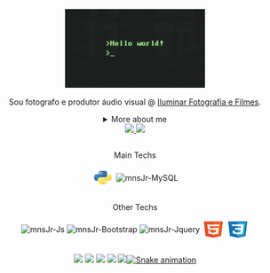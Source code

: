 <div align="center"> 
<img height="50%" width="50%" src="https://github.com/mnsjr/mnsJr/blob/main/gif/Hello.gif"/> 

Sou fotografo e produtor áudio visual @ [Iluminar Fotografia e Filmes](https://www.iluminarfotografia.com.br/).



<details>
  <summary> More about me</summary>
<div align="left">
 
<!--  
``` js
const stebs = {
    personal: {
        fullName: 'Moacir Nunes dos Santos Junior',
        birthDate: '1984-03-03',
        pronouns: 'he' | 'his',
        interests: ['music', 'art', 'games', 'language learning', 'anime'],
        motivation: [
            'Help improving diversity and inclusion',
            'Making life easier and smarter through tech',
        ],
    },
    technical: {
        technologies: {
            frontEnd: {
                Javascript: ['Vanilla JS', 'React', 'Redux', 'Jest'],
                HTML: ['HTML5', 'Semantic HTML'],
                CSS: ['sass', 'styled-components', 'Bootstrap'],
            },
            backEnd: {
                Javascript: ['Node.js', 'Express']
            },
            architecture: ['Single Page Applications', 'Domain Driven Design', 'Feature First'],
        },
    }
}
```
-->
 
  <a>
    - 😏 sou um homem, pardo e tenho 38 anos<br>
    - 👪 casado, pai de 2 garotos (10 e 19anos) e 2 gatos<br>
    - 🎮 gosto de música, arte e games<br>
    - ☀️ gosto de ver o sol nascer, da vista do mar e contemplar a natureza<br>
    - 📷 sou fotografo e 🎥 produtor áudio visual, migrando para o setor de tecnologia 💻<br>
    - 🎓 graduando em ciências da computação<br>
    - 🏢 trabalho bem em grupo, sou proativo, organizado, criativo, comunicativo e comprometido<br>
    - 🌱 sou engajado em frentes de proteção ao meio ambiente 🌎<br>
    - 📣 entusiasta de assuntos como tecnologia, sustentabilidade, disseminação de conhecimento<br>
  </a>
  
  </div>
</details>




<div align="center">
  <a href="https://github.com/mnsjr">
  <img height="150em" src="https://github-readme-stats.vercel.app/api?username=mnsjr&show_icons=true&theme=dark&include_all_commits=true&count_private=true"/>
  <img height="150em" src="https://github-readme-stats.vercel.app/api/top-langs/?username=mnsjr&layout=compact&langs_count=7&theme=dark"/>
</div>
  
  ##
  
  <a align="center">
    Main Techs
  </a>
  
<div align="center" style="display: inline_block"><br>
  <img align="center" alt="mnsJr-Python" height="30" width="40" src="https://raw.githubusercontent.com/devicons/devicon/master/icons/python/python-original.svg">
  <img align="center" alt="mnsJr-MySQL" height="30" width="40" src="https://cdn.jsdelivr.net/gh/devicons/devicon/icons/mysql/mysql-original-wordmark.svg" />

</div>
  
  ##
  
   <a align="center">
    Other Techs
  </a>
  
  <div align="center" style="display: inline_block"><br>
  <img align="center" alt="mnsJr-Js" height="30" width="40" src="https://cdn.jsdelivr.net/gh/devicons/devicon/icons/javascript/javascript-original.svg" />
  <img align="center" alt="mnsJr-Bootstrap" height="30" width="40" src="https://cdn.jsdelivr.net/gh/devicons/devicon/icons/bootstrap/bootstrap-plain-wordmark.svg" />
  <img align="center" alt="mnsJr-Jquery" height="30" width="40" src="https://cdn.jsdelivr.net/gh/devicons/devicon/icons/jquery/jquery-plain-wordmark.svg" />
  <img align="center" alt="mnsJr-HTML" height="30" width="40" src="https://raw.githubusercontent.com/devicons/devicon/master/icons/html5/html5-original.svg">
  <img align="center" alt="mnsJr-CSS" height="30" width="40" src="https://raw.githubusercontent.com/devicons/devicon/master/icons/css3/css3-original.svg">
</div>
  
  ##
  
<div align="center">
  <a href="https://www.linkedin.com/in/mnsjr" target="_blank"><img src="https://img.shields.io/badge/-LinkedIn-%230077B5?style=for-the-badge&logo=linkedin&logoColor=white" target="_blank"></a>
  <a href="https://instagram.com/fotoarqjuniormoura" target="_blank"><img src="https://img.shields.io/badge/-Instagram-%23E4405F?style=for-the-badge&logo=instagram&logoColor=white" target="_blank"></a>
  <a href="https://discord.gg/RGssJMvX" target="_blank"><img src="https://img.shields.io/badge/Discord-7289DA?style=for-the-badge&logo=discord&logoColor=white" target="_blank"></a> 
  <a href = "mailto:mnsjrti@gmail.com"><img src="https://img.shields.io/badge/-Gmail-%23333?style=for-the-badge&logo=gmail&logoColor=white" target="_blank"></a>
  <a target="_blank" href="https://api.whatsapp.com/send?phone=5511997741587" ><img src="https://img.shields.io/badge/WhatsApp-25D366?style=for-the-badge&logo=whatsapp&logoColor=white"
 
  ![Snake animation](https://github.com/mnsjr/mnsjr/blob/output/github-contribution-grid-snake.svg)
 
</div>

 <!-- Link útil, emoj -->
 <!-- https://gist.github.com/rxaviers/7360908 -->
 <!-- https://github.com/snoke/myWebsocketApp/blob/master/assets/components/App/Chats/Chat/emojis.json -->
 <!-- https://devicon.dev/ -->
  
